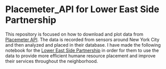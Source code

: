 # Placemeter_API for Lower East Side Partnership

This repository is focused on how to download and plot data from [Placemeter API](https://www.placemeter.com). The data is recorded from sensors around New York City and then analyzed and placed in their database. I have made the following notebook for the [Lower East Side Partnership](http://www.lowereastside.org) in order for them to use the data to provide more efficient humane resource placement and improve their services throughout the neighborhood.
